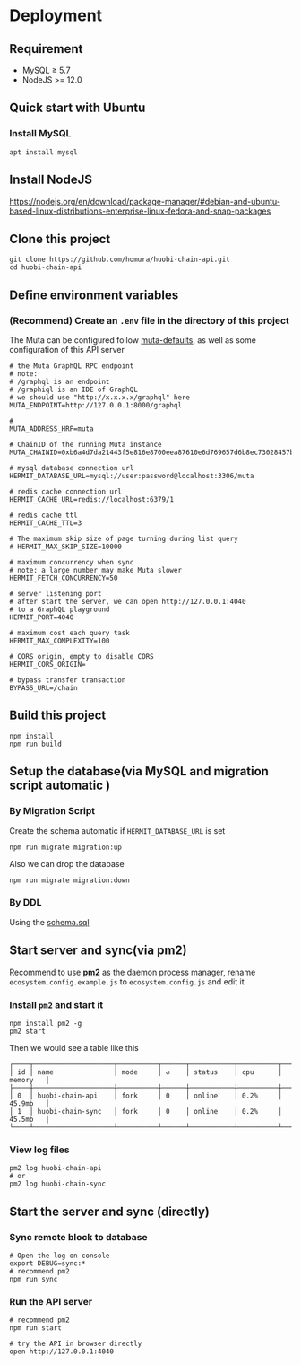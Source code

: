 # Deployment

## Requirement

- MySQL ≥ 5.7
- NodeJS >= 12.0

## Quick start with Ubuntu

### Install MySQL

```shell script
apt install mysql
```

## Install NodeJS

https://nodejs.org/en/download/package-manager/#debian-and-ubuntu-based-linux-distributions-enterprise-linux-fedora-and-snap-packages

## Clone this project

```
git clone https://github.com/homura/huobi-chain-api.git
cd huobi-chain-api
```

## Define environment variables

### (Recommend) Create an `.env` file in the directory of this project

The Muta can be configured follow [muta-defaults](https://github.com/nervosnetwork/muta-sdk-js/tree/master/packages/muta-defaults), as well as some configuration of this API server

```env
# the Muta GraphQL RPC endpoint
# note:
# /graphql is an endpoint
# /graphiql is an IDE of GraphQL
# we should use "http://x.x.x.x/graphql" here
MUTA_ENDPOINT=http://127.0.0.1:8000/graphql

#
MUTA_ADDRESS_HRP=muta

# ChainID of the running Muta instance
MUTA_CHAINID=0xb6a4d7da21443f5e816e8700eea87610e6d769657d6b8ec73028457bf2ca4036

# mysql database connection url
HERMIT_DATABASE_URL=mysql://user:password@localhost:3306/muta

# redis cache connection url
HERMIT_CACHE_URL=redis://localhost:6379/1

# redis cache ttl
HERMIT_CACHE_TTL=3

# The maximum skip size of page turning during list query
# HERMIT_MAX_SKIP_SIZE=10000

# maximum concurrency when sync
# note: a large number may make Muta slower
HERMIT_FETCH_CONCURRENCY=50

# server listening port
# after start the server, we can open http://127.0.0.1:4040
# to a GraphQL playground
HERMIT_PORT=4040

# maximum cost each query task
HERMIT_MAX_COMPLEXITY=100

# CORS origin, empty to disable CORS
HERMIT_CORS_ORIGIN=

# bypass transfer transaction
BYPASS_URL=/chain
```

## Build this project

```
npm install
npm run build
```

## Setup the database(via MySQL and migration script automatic )

### By Migration Script

Create the schema automatic if `HERMIT_DATABASE_URL` is set

```
npm run migrate migration:up
```

Also we can drop the database

```
npm run migrate migration:down
```

### By DDL

Using the [schema.sql](./schema.sql)

## Start server and sync(via pm2)

Recommend to use **[pm2](https://pm2.keymetrics.io/)** as the daemon process manager,
rename `ecosystem.config.example.js` to `ecosystem.config.js` and edit it

### Install `pm2` and start it

```
npm install pm2 -g
pm2 start
```

Then we would see a table like this

```
┌────┬────────────────────┬──────────┬──────┬───────────┬──────────┬──────────┐
│ id │ name               │ mode     │ ↺    │ status    │ cpu      │ memory   │
├────┼────────────────────┼──────────┼──────┼───────────┼──────────┼──────────┤
│ 0  │ huobi-chain-api    │ fork     │ 0    │ online    │ 0.2%     │ 45.9mb   │
│ 1  │ huobi-chain-sync   │ fork     │ 0    │ online    │ 0.2%     │ 45.5mb   │
└────┴────────────────────┴──────────┴──────┴───────────┴──────────┴──────────┘
```

### View log files

```
pm2 log huobi-chain-api
# or
pm2 log huobi-chain-sync
```

## Start the server and sync (directly)

### Sync remote block to database

```
# Open the log on console
export DEBUG=sync:*
# recommend pm2
npm run sync
```

### Run the API server

```
# recommend pm2
npm run start

# try the API in browser directly
open http://127.0.0.1:4040
```
